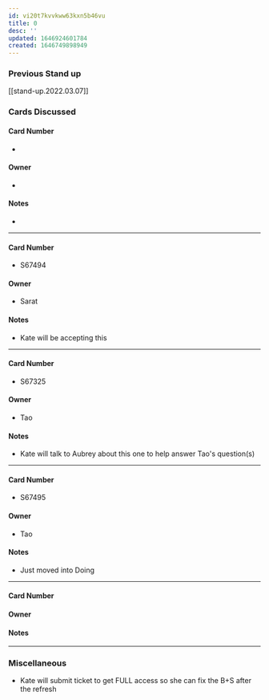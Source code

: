 ```yaml
---
id: vi20t7kvvkww63kxn5b46vu
title: 0
desc: ''
updated: 1646924601784
created: 1646749898949
---
```


### Previous Stand up
[[stand-up.2022.03.07]]

### Cards Discussed
#### Card Number
- 
#### Owner
- 
#### Notes
- 
---
#### Card Number
- S67494
#### Owner
- Sarat
#### Notes
- Kate will be accepting this  
---
#### Card Number
- S67325
#### Owner
- Tao
#### Notes
- Kate will talk to Aubrey about this one to help answer Tao's question(s)
---
#### Card Number
- S67495
#### Owner
- Tao
#### Notes
- Just moved into Doing
---
#### Card Number
#### Owner
#### Notes
---
### Miscellaneous
- Kate will submit ticket to get FULL access so she can fix the B+S after the refresh 
